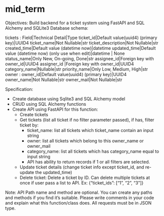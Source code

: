 # mid_term
Objectives: Build backend for a ticket system using FastAPI and SQL Alchemy and SQLite3
Database schema:

tickets	:
Field|Technical Detail|Type
ticket_id|Default value(uuid4) (primary key)|UUID4
ticket_name|Not Nullable|str
ticket_description|Not Nullable|str
created_time|Default value (datetime now)|datetime
updated_time|Default value (datetime now) (only use when edit)|datetime | None
status_name|Only New, On-going, Done|str
assignee_id|Foreign key with owner_id|UUID4
assigner_id |Foreign key with owner_id|UUID4
category_name|Nullable|str
priority_name|Only Low, Medium, High|str
owner	:
owner_id|Default value(uuid4) (primary key)|UUID4
owner_name|Not Nullable|str
owner_mail|Not Nullable|str



Specification:
- Create database using Sqlite3 and SQL Alchemy model
- CRUD using SQL Alchemy functions
- Create API using FastAPI for this function:
	+ Create tickets
	+ Get tickets (list all ticket if no filter parameter passed), if has, filter ticket by:
		- ticket_name: list all tickets which ticket_name contain an input string
		- owner: list all tickets which belong to this owner_name or owner_mail
		- category_name: list all tickets which has category_name equal to input string
		- API has ability to return records if 1 or all filters are selected.
	+ Update ticket details (change ticket info except ticket_id, and re-update the updated_time)
	+ Delete ticket: Delete a ticket by ID. Can delete multiple tickets at once if user pass a list to API. Ex: {“ticket_ids”: [“1”, “2”, “3”]}

Note: API Path name and method are optional. You can create any paths and methods if you find it’s suitable. Please write comments in your code and explain what this function/class does. All requests must be in JSON type.
